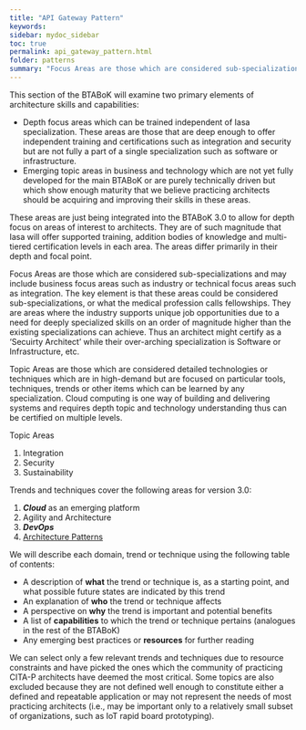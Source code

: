 ```yaml
---
title: "API Gateway Pattern"
keywords: 
sidebar: mydoc_sidebar
toc: true
permalink: api_gateway_pattern.html
folder: patterns
summary: "Focus Areas are those which are considered sub-specializations and may include business focus areas such as industry or technical focus areas such as integration."
---
```


This section of the BTABoK will examine two primary elements of architecture skills and capabilities:

* Depth focus areas which can be trained independent of Iasa specialization. These areas are those that are deep enough to offer independent training and certifications such as integration and security but are not fully a part of a single specialization such as software or infrastructure.
* Emerging topic areas in business and technology which are not yet fully developed for the main BTABoK or are purely technically driven but which show enough maturity that we believe practicing architects should be acquiring and improving their skills in these areas.

These areas are just being integrated into the BTABoK 3.0 to allow for depth focus on areas of interest to architects. They are of such magnitude that Iasa will offer supported training, addition bodies of knowledge and multi-tiered certification levels in each area. The areas differ primarily in their depth and focal point.

Focus Areas are those which are considered sub-specializations and may include business focus areas such as industry or technical focus areas such as integration. The key element is that these areas could be considered sub-specializations, or what the medical profession calls fellowships. They are areas where the industry supports unique job opportunities due to a need for deeply specialized skills on an order of magnitude higher than the existing specializations can achieve. Thus an architect might certify as a ‘Secuirty Architect’ while their over-arching specialization is Software or Infrastructure, etc.

Topic Areas are those which are considered detailed technologies or techniques which are in high-demand but are focused on particular tools, techniques, trends or other items which can be learned by any specialization. Cloud computing is one way of building and delivering systems and requires depth topic and technology understanding thus can be certified on multiple levels.

Topic Areas

1. Integration
2. Security
3. Sustainability

Trends and techniques cover the following areas for version 3.0:

1. **_Cloud_** as an emerging platform
2. Agility and Architecture
3. **_DevOps_**
4. [Architecture Patterns](architecture_pattern_repository.md)

We will describe each domain, trend or technique using the following table of contents:

* A description of **what** the trend or technique is, as a starting point, and what possible future states are indicated by this trend
* An explanation of **who** the trend or technique affects
* A perspective on **why** the trend is important and potential benefits
* A list of **capabilities** to which the trend or technique pertains (analogues in the rest of the BTABoK)
* Any emerging best practices or **resources** for further reading

We can select only a few relevant trends and techniques due to resource constraints and have picked the ones which the community of practicing CITA-P architects have deemed the most critical. Some topics are also excluded because they are not defined well enough to constitute either a defined and repeatable application or may not represent the needs of most practicing architects (i.e., may be important only to a relatively small subset of organizations, such as IoT rapid board prototyping).